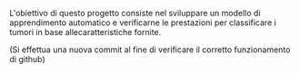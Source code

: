 L'obiettivo di questo progetto consiste nel sviluppare un modello di apprendimento automatico e verificarne le prestazioni per classificare i tumori in base allecaratteristiche fornite.

(Si effettua una nuova commit al fine di verificare il corretto funzionamento di github)